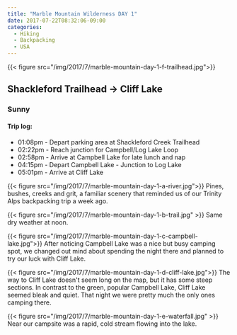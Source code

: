 ```yaml
---
title: "Marble Mountain Wilderness DAY 1"
date: 2017-07-22T08:32:06-09:00
categories:
  - Hiking
  - Backpacking
  - USA
---
```

{{< figure src="/img/2017/7/marble-mountain-day-1-f-trailhead.jpg">}}

## Shackleford Trailhead -> Cliff Lake
### Sunny

#### Trip log:

* 01:08pm - Depart parking area at Shackleford Creek Trailhead
* 02:22pm - Reach junction for Campbell/Log Lake Loop
* 02:58pm - Arrive at Campbell Lake for late lunch and nap
* 04:15pm - Depart Campbell Lake - Junction to Log Lake
* 05:01pm - Arrive at Cliff Lake

<!--more-->

{{< figure src="/img/2017/7/marble-mountain-day-1-a-river.jpg">}}
Pines, bushes, creeks and grit, a familiar scenery that reminded us of our Trinity Alps backpacking trip a week ago.

{{< figure src="/img/2017/7/marble-mountain-day-1-b-trail.jpg" >}}
Same dry weather at noon.

{{< figure src="/img/2017/7/marble-mountain-day-1-c-campbell-lake.jpg">}}
After noticing Campbell Lake was a nice but busy camping spot, we changed out mind about spending the night there and planned to try our luck with Cliff Lake.

{{< figure src="/img/2017/7/marble-mountain-day-1-d-cliff-lake.jpg">}}
The way to Cliff Lake doesn't seem long on the map, but it has some steep sections. In contrast to the green, popular Campbell Lake, Cliff Lake seemed bleak and quiet. That night we were pretty much the only ones camping there.

{{< figure src="/img/2017/7/marble-mountain-day-1-e-waterfall.jpg" >}}
Near our campsite was a rapid, cold stream flowing into the lake.
